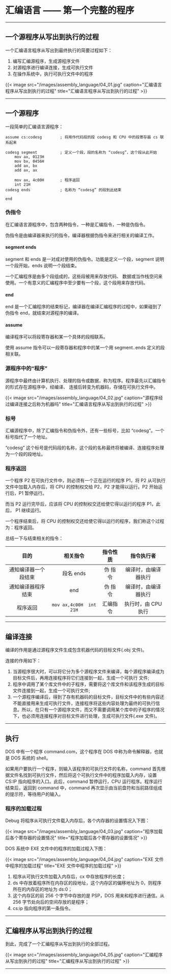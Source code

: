 # 汇编语言 —— 第一个完整的程序


---

## 一个源程序从写出到执行的过程

一个汇编语言程序从写出到最终执行的简要过程如下：

1. 编写汇编源程序，生成源程序文件
2. 对源程序进行编译连接，生成可执行文件
3. 在操作系统中，执行可执行文件中的程序

{{< image src="/images/assembly_language/04_01.jpg" caption="汇编语言程序从写出到执行的过程" title="汇编语言程序从写出到执行的过程" >}}

---

## 一个源程序

一段简单的汇编语言源程序：

``` text
assume cs:codesg        ; 将用作代码段的段 codesg 和 CPU 中的段寄存器 cs 联系起来

codesg segment          ; 定义一个段，段的名称为 “codesg”，这个段从此开始
    mov ax, 0123H
    mov bx, 0456H
    add ax, bx
    add ax, ax

    mov ax, 4c00H       ; 程序返回
    int 21H
codesg ends             ; 名称为 “codesg” 的段到此结束

end
```

### 伪指令

在汇编语言源程序中，包含两种指令，一种是汇编指令，一种是伪指令。

伪指令是由编译器来执行的指令，编译器根据伪指令来进行相关的编译工作。

#### segment ends

segment 和 ends 是一对成对使用的伪指令。功能是定义一个段，segment 说明一个段开始，ends 说明一个段结束。

一个汇编程序是由多个段组成的，这些段被用来存放代码、 数据或当作栈空问来使用。一个有意义的汇编程序中至少要有一个段，这个段用来存放代码。

#### end

end 是一个汇编程序的结束标记，编译器在编译汇编程序的过程中，如果碰到了伪指令 end，就结束对源程序的编译。

#### assume

编译程序可以将段寄存器和某一个具体的段相联系。

使用 assume 指令可以一段寄存器和程序中的某一个用 segment..ends 定义的段相关联。

### 源程序中的“程序”

源程序中最终由计算机执行、处理的指令或数据，称为程序。程序最先以汇编指令的形式存在源程序中，经编译、 连接后转变为机器码，存储在可执行文件中。

{{< image src="/images/assembly_language/04_02.jpg" caption="源程序经过编译连接之后称为机器吗" title="汇编语言程序从写出到执行的过程" >}}

### 标号

汇编源程序中，除了汇编指令和伪指令外，还有一些标号，比如 “codesg”。一个标号指代了一个地址。

“codesg” 这个标号是代码段的名称，这个段的名称最终将被编译、连接程序处理为一个段的段地址。

### 程序返回

一个程序 P2 在可执行文件中，则必须有一个正在运行的程序 P1，将 P2 从可执行文件中加载入内存后，将 CPU 的控制权交给 P2，P2 才能得以运行。P2 开始运行后，P1 暂停运行。

而当 P2 运行完毕后，应该将 CPU 的控制权交还给使它得以运行的程序 P1，此后， P1 继续运行。

一个程序结束后，将 CPU 的控制权交还给使它得以运行的程序，我们称这个过程为：程序返回。

总结一下与结束相关的指令：

| 目的 | 相关指令 | 指令性质 | 指令执行者 |
| :--: | :--: | :--: | :--: |
通知编译器一个段结束 | 段名 ends | 伪 指 令 | 编译时，由编译器执行 |
通知编译器程序结束 | end | 伪 指 令 | 编译时，由编译器执行 |
程序返回 | `mov ax,4c00H  int 21H` | 汇编指令 | 执行时，由 CPU 执行 |

---

## 编译连接

编译的作用是通过源程序文件生成包含机器代码的目标文件(.obj 文件)。

连接的作用如下：

1. 当源程序很大时，可以将它分为多个源程序文件来编译，每个源程序编译成为目标文件后，再用连接程序将它们连接到一起，生成一个可执行 文件;
2. 程序中调用了某个库文件中的子程序，需要将这个库文件和该程序生成的目标文件连接到一起，生成一个可执行文件;
3. 一个源程序编译后，得到了存有机器码的目标文件，目标文件中的有些内容还不能直接用来生成可执行文件，连接程序将这些内容处理为最终的可执行信息。所以，在只有一个源程序文件，而又不需要调用某个库中的子程序的情况下，也必须用连接程序对目标文件进行处理，生成可执行文件(.exe 文件)。

---

## 执行

DOS 中有一个程序 command.com，这个程序在 DOS 中称为命令解释器，也就是 DOS 系统的 shell。

如果用户要执行一个程序，则输入该程序的可执行文件的名称，command 首先根据文件名找到可执行文件，然后将这个可执行文件中的程序加载入内存，设置 CS:IP 指向程序的入口。此后，command 暂停运行，CPU 运行程序。程序运行结束后，返回到 command 中，command 再次显示由当前盘符和当前路径组成的提示符，等待用户的输入。

### 程序的加载过程

Debug 将程序从可执行文件载入内存后，各个内存器的设置情况入下图：

{{< image src="/images/assembly_language/04_03.jpg" caption="程序加载后各个寄存器的设置情况" title="程序加载后各个寄存器的设置情况" >}}

DOS 系统中 EXE 文件中的程序的加载过程入下图：

{{< image src="/images/assembly_language/04_04.jpg" caption="EXE 文件中程序的加载过程" title="EXE 文件中程序的加载过程" >}}

1. 程序从可执行文件加载入内存后，cx 中存放程序的长度；
2. ds 中存放着程序所在内存区的段地址，这个内存区的偏移地址为 0，则程序所在的内存区的地址为 ds:0；
3. 这个内存区的前 256 个字节中存放的是 PSP，DOS 用来和程序进行通信。从 256 字节处向后的空间存放的是程序；
4. cs:ip 指向程序的第一条指令。

---

## 汇编程序从写出到执行的过程

到此，完成了一个汇编程序从写出到执行的全部过程。

{{< image src="/images/assembly_language/04_05.jpg" caption="汇编程序从写出到执行的过程" title="汇编程序从写出到执行的过程" >}}

---

